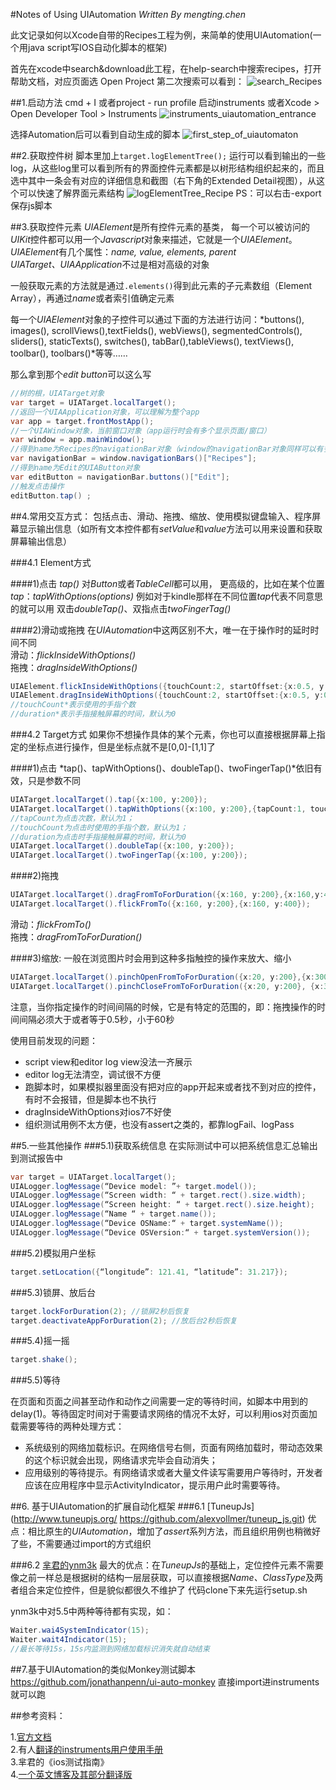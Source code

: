 #Notes of Using UIAutomation
*Written By mengting.chen*

此文记录如何以Xcode自带的Recipes工程为例，来简单的使用UIAutomation(一个用java script写IOS自动化脚本的框架)

首先在xcode中search&download此工程，在help-search中搜索recipes，打开帮助文档，对应页面选 Open Project
第二次搜索可以看到：
![search_Recipes](../images/search_Recipes.jpg)

##1.启动方法
cmd + I 或者project - run profile 启动instruments
或者Xcode > Open Developer Tool > Instruments
![instruments_uiautomation_entrance](../images/instruments_uiautomation_entrance.png)

选择Automation后可以看到自动生成的脚本
![first_step_of_uiautomaton](../images/first_step_of_uiautomaton.png)

##2.获取控件树
脚本里加上`target.logElementTree();`
运行可以看到输出的一些log，从这些log里可以看到所有的界面控件元素都是以树形结构组织起来的，而且选中其中一条会有对应的详细信息和截图（右下角的Extended Detail视图），从这个可以快速了解界面元素结构
![logElementTree_Recipe](../images/logElementTree_Recipe.png)
PS：可以右击-export保存js脚本

##3.获取控件元素
*UIAElement*是所有控件元素的基类，
每一个可以被访问的*UIKit*控件都可以用一个*Javascript*对象来描述，它就是一个*UIAElement*。*UIAElement*有几个属性：*name, value, elements, parent*  
*UIATarget、UIAApplication*不过是相对高级的对象

一般获取元素的方法就是通过`.elements()`得到此元素的子元素数组（Element Array），再通过*name*或者索引值确定元素

每一个*UIAElement*对象的子控件可以通过下面的方法进行访问：*buttons(), images(), scrollViews(),textFields(), webViews(), segmentedControls(), sliders(), staticTexts(), switches(), tabBar(),tableViews(), textViews(), toolbar(), toolbars()*等等…… 

那么拿到那个*edit button*可以这么写

```java script
//树的根，UIATarget对象
var target = UIATarget.localTarget(); 
//返回一个UIAApplication对象，可以理解为整个app
var app = target.frontMostApp(); 
//一个UIAWindow对象，当前窗口对象（app运行时会有多个显示页面/窗口）
var window = app.mainWindow(); 
//得到name为Recipes的navigationBar对象（window的navigationBar对象同样可以有多个，所以window.navigationBars()得到的是一个数组）
var navigationBar = window.navigationBars()["Recipes"]; 
//得到name为Edit的UIAButton对象
var editButton = navigationBar.buttons()["Edit"]; 
//触发点击操作
editButton.tap() ; 
```
 
##4.常用交互方式：
包括点击、滑动、拖拽、缩放、使用模拟键盘输入、程序屏幕显示输出信息（如所有文本控件都有*setValue*和*value*方法可以用来设置和获取屏幕输出信息）

###4.1 Element方式

####1)点击
*tap()* 对*Button*或者*TableCell*都可以用，
更高级的，比如在某个位置*tap*：*tapWithOptions(options)* 例如对于kindle那样在不同位置*tap*代表不同意思的就可以用
双击*doubleTap()*、双指点击*twoFingerTag()*

####2)滑动或拖拽
在*UIAutomation*中这两区别不大，唯一在于操作时的延时时间不同  
滑动：*flickInsideWithOptions()*  
拖拽：*dragInsideWithOptions()*

```java script
UIAElement.flickInsideWithOptions({touchCount:2, startOffset:{x:0.5, y:0.9}, endOffset:{x:1.0, y:0.9}});
UIAElement.dragInsideWithOptions({touchCount:2, startOffset:{x:0.5, y:0.9}, endOffset:{x:1.0, y:0.9}, duration:1});
//touchCount*表示使用的手指个数
//duration*表示手指接触屏幕的时间，默认为0
```

###4.2 Target方式
如果你不想操作具体的某个元素，你也可以直接根据屏幕上指定的坐标点进行操作，但是坐标点就不是[0,0]-[1,1]了

####1)点击
*tap()、tapWithOptions()、doubleTap()、twoFingerTap()*依旧有效，只是参数不同

```java script
UIATarget.localTarget().tap({x:100, y:200});
UIATarget.localTarget().tapWithOptions({x:100, y:200},{tapCount:1, touchCount:2, duration:1});
//tapCount为点击次数，默认为1；
//touchCount为点击时使用的手指个数，默认为1；
//duration为点击时手指接触屏幕的时间，默认为0
UIATarget.localTarget().doubleTap({x:100, y:200});
UIATarget.localTarget().twoFingerTap({x:100, y:200});
```

####2)拖拽

```java script
UIATarget.localTarget().dragFromToForDuration({x:160, y:200},{x:160,y:400},1);
UIATarget.localTarget().flickFromTo({x:160, y:200},{x:160, y:400});
```
滑动：*flickFromTo()*  
拖拽：*dragFromToForDuration()*


####3)缩放:
一般在浏览图片时会用到这种多指触控的操作来放大、缩小

```java script
UIATarget.localTarget().pinchOpenFromToForDuration({x:20, y:200},{x:300, y:200},2);
UIATarget.localTarget().pinchCloseFromToForDuration({x:20, y:200}, {x:300, y:200},2);   
```
注意，当你指定操作的时间间隔的时候，它是有特定的范围的，即：拖拽操作的时间间隔必须大于或者等于0.5秒，小于60秒 

使用目前发现的问题：

* script view和editor log view没法一齐展示
* editor log无法清空，调试很不方便
* 跑脚本时，如果模拟器里面没有把对应的app开起来或者找不到对应的控件，有时不会报错，但是脚本也不执行
* dragInsideWithOptions对ios7不好使
* 组织测试用例不太方便，也没有assert之类的，都靠logFail、logPass


##5.一些其他操作
###5.1)获取系统信息
在实际测试中可以把系统信息汇总输出到测试报告中

```java script
var target = UIATarget.localTarget();
UIALogger.logMessage(“Device model: ”+ target.model());
UIALogger.logMessage(“Screen width: “ + target.rect().size.width);
UIALogger.logMessage(“Screen height: “ + target.rect().size.height);
UIALogger.logMessage(“Name “ + target.name());
UIALogger.logMessage(“Device OSName:“ + target.systemName());
UIALogger.logMessage(“Device OSVersion:“ + target.systemVersion());
```
###5.2)模拟用户坐标

```java script
target.setLocation({“longitude”: 121.41, “latitude”: 31.217});
```
###5.3)锁屏、放后台

```java script
target.lockForDuration(2); //锁屏2秒后恢复
target.deactivateAppForDuration(2); //放后台2秒后恢复
```
###5.4)摇一摇

```java script
target.shake();
```
###5.5)等待

在页面和页面之间甚至动作和动作之间需要一定的等待时间，如脚本中用到的delay(1)。等待固定时间对于需要请求网络的情况不太好，可以利用ios对页面加载需要等待的两种处理方式：

* 系统级别的网络加载标识。在网络信号右侧，页面有网络加载时，带动态效果的这个标识就会出现，网络请求完毕会自动消失；
* 应用级别的等待提示。有网络请求或者大量文件读写需要用户等待时，开发者应该在应用程序中显示ActivityIndicator，提示用户此时需要等待。 

##6. 基于UIAutomation的扩展自动化框架
###6.1 [TuneupJs](http://www.tuneupjs.org/ https://github.com/alexvollmer/tuneup_js.git)
优点：相比原生的*UIAutomation*，增加了*assert*系列方法，而且组织用例也稍微好了些，不需要通过import的方式组织


###6.2 [芈君的ynm3k](https://github.com/douban/ynm3k)
最大的优点：在*TuneupJs*的基础上，定位控件元素不需要像之前一样总是根据树的结构一层层获取，可以直接根据*Name、ClassType*及两者组合来定位控件，但是貌似都很久不维护了
代码clone下来先运行setup.sh

ynm3k中对5.5中两种等待都有实现，如：

```java script
Waiter.wai4SystemIndicator(15); 
Waiter.wait4Indicator(15);
//最长等待15s，15s内监测到网络加载标识消失就自动结束 
```

##7.基于UIAutomation的类似Monkey测试脚本
<https://github.com/jonathanpenn/ui-auto-monkey>
直接import进instruments就可以跑

##参考资料：

1.[官方文档](https://developer.apple.com/library/ios/documentation/DeveloperTools/Conceptual/InstrumentsUserGuide/Introduction/Introduction.html)  
2.有人[翻译的instruments用户使用手册](http://wenku.baidu.com/link?url=92hNsE702xR5igdRfsrz_aRi9mdEctaWLONhxsVoEo1yM8yW3nw0liJAFKpfaNQVRpAzSy0BrNJyRp4Jrg8tJFAQ5N-WNYeZhY8Lb5mum03)  
3.芈君的《ios测试指南》  
4.[一个英文博客](http://blog.manbolo.com/2012/04/08/ios-automated-tests-with-uiautomation)[及其部分翻译版](http://www.cnblogs.com/vowei/archive/2012/08/10/2631949.html)

     
